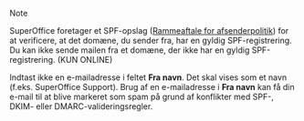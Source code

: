 <!-- markdownlint-disable-file MD041 -->
> [!NOTE]
> SuperOffice foretager et SPF-opslag ([Rammeaftale for afsenderpolitik][1]) for at verificere, at det domæne, du sender fra, har en gyldig SPF-registrering. Du kan ikke sende mailen fra et domæne, der ikke har en gyldig SPF-registrering. (KUN ONLINE)
>
> Indtast ikke en e-mailadresse i feltet **Fra navn**. Det skal vises som et navn (f.eks. SuperOffice Support). Brug af en e-mailadresse i **Fra navn** kan få din e-mail til at blive markeret som spam på grund af konflikter med SPF-, DKIM- eller DMARC-valideringsregler.

<!-- Referenced links -->
[1]: https://docs.superoffice.com/en/email/mailgun/spf/index.html
